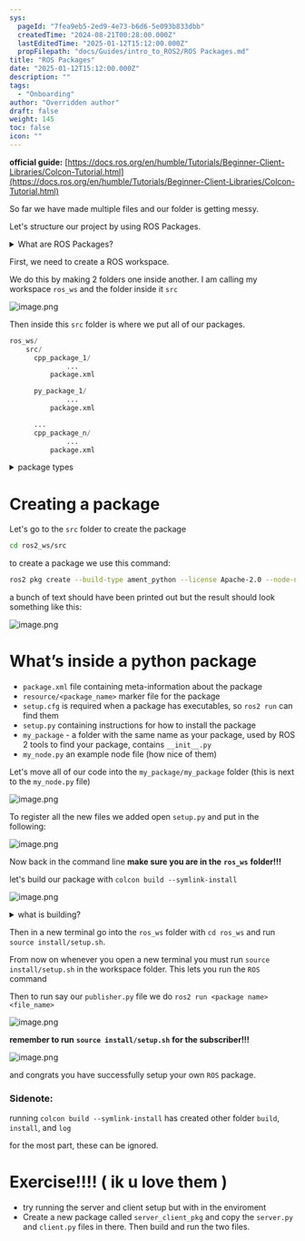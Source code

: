 ```yaml
---
sys:
  pageId: "7fea9eb5-2ed9-4e73-b6d6-5e093b833dbb"
  createdTime: "2024-08-21T00:28:00.000Z"
  lastEditedTime: "2025-01-12T15:12:00.000Z"
  propFilepath: "docs/Guides/intro_to_ROS2/ROS Packages.md"
title: "ROS Packages"
date: "2025-01-12T15:12:00.000Z"
description: ""
tags:
  - "Onboarding"
author: "Overridden author"
draft: false
weight: 145
toc: false
icon: ""
---
```


**official guide:** [https://docs.ros.org/en/humble/Tutorials/Beginner-Client-Libraries/Colcon-Tutorial.html](https://docs.ros.org/en/humble/Tutorials/Beginner-Client-Libraries/Colcon-Tutorial.html)

So far we have made multiple files and our folder is getting messy.

Let's structure our project by using ROS Packages.

<details>

<summary>What are ROS Packages?</summary>

ROS Packages are, as the name implies, packages of code that are highly sharable between ROS developers.

They consist of a folder, `package.xml` file, and source code

```python
      cpp_package_1/
		      ... imagine much code files here ..
          package.xml
```

</details>

First, we need to create a ROS workspace.

We do this by making 2 folders one inside another. I am calling my workspace `ros_ws` and the folder inside it `src`

![image.png](https://prod-files-secure.s3.us-west-2.amazonaws.com/d518164a-d88e-44d1-a4ee-3adb3bd8bce0/70706947-fd18-4537-a67b-e12946812d31/image.png?X-Amz-Algorithm=AWS4-HMAC-SHA256&X-Amz-Content-Sha256=UNSIGNED-PAYLOAD&X-Amz-Credential=ASIAZI2LB466VGB3SJNA%2F20250517%2Fus-west-2%2Fs3%2Faws4_request&X-Amz-Date=20250517T200836Z&X-Amz-Expires=3600&X-Amz-Security-Token=IQoJb3JpZ2luX2VjEKz%2F%2F%2F%2F%2F%2F%2F%2F%2F%2FwEaCXVzLXdlc3QtMiJGMEQCIEd8shaFJa3UEWiMAho8VC95ePU62YdlS4BODeMssiVEAiAFmhYqP1QxP8uIW04mbPJ3vj%2FtYAukCdF1YdXU8xvJJSr%2FAwhlEAAaDDYzNzQyMzE4MzgwNSIMZKwHnsu%2FfGCQoP7uKtwDlyXvOlggeT5gh10SLVLLwXC1PRIjarokMCFrFHoQipPRmRKMoqzQJTCDycqUX3J0tkWQ2j9mi8sIMvnA%2B0zk6Y%2BCS%2FSkvcKELjcb7s3QheNWB8LrXYwLBV8Qcau30Lc2ykRxJurt3JCd0TSSEmljaDb0gFczLZKxWIkW%2BCvbe8UrFBxpYKOftnDMmt5O6C9VW2nelt0y%2FPLp7C8YS8MHA2XZChdhhQJjzdBprLD7PoZj2bzBmcOaP3U2%2BOnzQQqptHjBWLuksO%2B0nPZogvhX6fQsTIf0BDsfJ61gwKhDCNto3e3MQ5fNTL9BV98a0vl5IMqwdykQI07ZQhJlqpTnxA0GDi2FDybh31O6Q3DjGtbLW3lIld%2FuA4OQh88GOcOkBgEKlygYfuOueeDY2gaQ8R9mo7lglIJC9FKmdnJKjc4JUrRyGTSlOZO9gP9tdDMgnUbCqWPGaigxGvQRorAc9vP979wcQTjoNiktDh3DU%2FZ5FfXBBCna8VLYfA7oA%2BJ5ZnYYEc4gU3aLZgy0nT0wtJSI4dwkuRNyvfgG7CFXyYbfuRpzGtF3WhI8vXQdwZaACDuqacWQnwrwi88zXd9h%2BPWBmEc5JbWPX%2FvKIKKLbfxhRHyOCMsYEFExY00wn8ujwQY6pgFUAvhTdmcsJ95Lo6UKXLrUHUDcyUdRfICA1OHPU%2FZxAGGGVPe%2F%2B9S9rRUf7FdMBlpkyZV8D137AfBRDTmGkkqBwU5iKtmdLMJb63vXXwIoyEZ1qKr%2FY210Wlxto107RrY66E%2FHhjPI2riD34Oa6qkUQnZkvbNFoBkHf3DR4VgK9CMlhbKFhpax2V%2FZcC4NKCNJQUCXVGeN0ATmBvJYhdvn7AuCv8fo&X-Amz-Signature=b1a00d1924bef89cda0247f86999e004f2fe353bda0f918ceafca89f76f113da&X-Amz-SignedHeaders=host&x-id=GetObject)

Then inside this `src` folder is where we put all of our packages.

```python
ros_ws/
    src/
      cpp_package_1/
		      ...
          package.xml

      py_package_1/
		      ...
          package.xml

      ...
      cpp_package_n/
		      ...
          package.xml

```

<details>

<summary>package types</summary>

packages can be either `C++` or python.

the intern file structure is different for each but for this guide we will stick to creating python packages

</details>

# Creating a package

Let's go to the `src` folder to create the package

```bash
cd ros2_ws/src
```

to create a package we use this command:

```bash
ros2 pkg create --build-type ament_python --license Apache-2.0 --node-name my_node my_package
```

a bunch of text should have been printed out but the result should look something like this:

![image.png](https://prod-files-secure.s3.us-west-2.amazonaws.com/d518164a-d88e-44d1-a4ee-3adb3bd8bce0/e6cf1e3f-8512-4a3e-b131-079f800bf3e8/image.png?X-Amz-Algorithm=AWS4-HMAC-SHA256&X-Amz-Content-Sha256=UNSIGNED-PAYLOAD&X-Amz-Credential=ASIAZI2LB466VGB3SJNA%2F20250517%2Fus-west-2%2Fs3%2Faws4_request&X-Amz-Date=20250517T200836Z&X-Amz-Expires=3600&X-Amz-Security-Token=IQoJb3JpZ2luX2VjEKz%2F%2F%2F%2F%2F%2F%2F%2F%2F%2FwEaCXVzLXdlc3QtMiJGMEQCIEd8shaFJa3UEWiMAho8VC95ePU62YdlS4BODeMssiVEAiAFmhYqP1QxP8uIW04mbPJ3vj%2FtYAukCdF1YdXU8xvJJSr%2FAwhlEAAaDDYzNzQyMzE4MzgwNSIMZKwHnsu%2FfGCQoP7uKtwDlyXvOlggeT5gh10SLVLLwXC1PRIjarokMCFrFHoQipPRmRKMoqzQJTCDycqUX3J0tkWQ2j9mi8sIMvnA%2B0zk6Y%2BCS%2FSkvcKELjcb7s3QheNWB8LrXYwLBV8Qcau30Lc2ykRxJurt3JCd0TSSEmljaDb0gFczLZKxWIkW%2BCvbe8UrFBxpYKOftnDMmt5O6C9VW2nelt0y%2FPLp7C8YS8MHA2XZChdhhQJjzdBprLD7PoZj2bzBmcOaP3U2%2BOnzQQqptHjBWLuksO%2B0nPZogvhX6fQsTIf0BDsfJ61gwKhDCNto3e3MQ5fNTL9BV98a0vl5IMqwdykQI07ZQhJlqpTnxA0GDi2FDybh31O6Q3DjGtbLW3lIld%2FuA4OQh88GOcOkBgEKlygYfuOueeDY2gaQ8R9mo7lglIJC9FKmdnJKjc4JUrRyGTSlOZO9gP9tdDMgnUbCqWPGaigxGvQRorAc9vP979wcQTjoNiktDh3DU%2FZ5FfXBBCna8VLYfA7oA%2BJ5ZnYYEc4gU3aLZgy0nT0wtJSI4dwkuRNyvfgG7CFXyYbfuRpzGtF3WhI8vXQdwZaACDuqacWQnwrwi88zXd9h%2BPWBmEc5JbWPX%2FvKIKKLbfxhRHyOCMsYEFExY00wn8ujwQY6pgFUAvhTdmcsJ95Lo6UKXLrUHUDcyUdRfICA1OHPU%2FZxAGGGVPe%2F%2B9S9rRUf7FdMBlpkyZV8D137AfBRDTmGkkqBwU5iKtmdLMJb63vXXwIoyEZ1qKr%2FY210Wlxto107RrY66E%2FHhjPI2riD34Oa6qkUQnZkvbNFoBkHf3DR4VgK9CMlhbKFhpax2V%2FZcC4NKCNJQUCXVGeN0ATmBvJYhdvn7AuCv8fo&X-Amz-Signature=c57280aeb31e81ac7e95cea5d0533aed46dd060da38aeb09a5ae7bae5edd1489&X-Amz-SignedHeaders=host&x-id=GetObject)

# What’s inside a python package

- `package.xml` file containing meta-information about the package
- `resource/<package_name>` marker file for the package
- `setup.cfg` is required when a package has executables, so `ros2 run` can find them
- `setup.py` containing instructions for how to install the package
- `my_package` - a folder with the same name as your package, used by ROS 2 tools to find your package, contains `__init__.py`
- `my_node.py` an example node file (how nice of them)

Let's move all of our code into the `my_package/my_package` folder (this is next to the `my_node.py` file)

![image.png](https://prod-files-secure.s3.us-west-2.amazonaws.com/d518164a-d88e-44d1-a4ee-3adb3bd8bce0/9ce58f11-0da9-4d3e-b86d-506a9685d378/image.png?X-Amz-Algorithm=AWS4-HMAC-SHA256&X-Amz-Content-Sha256=UNSIGNED-PAYLOAD&X-Amz-Credential=ASIAZI2LB466VGB3SJNA%2F20250517%2Fus-west-2%2Fs3%2Faws4_request&X-Amz-Date=20250517T200836Z&X-Amz-Expires=3600&X-Amz-Security-Token=IQoJb3JpZ2luX2VjEKz%2F%2F%2F%2F%2F%2F%2F%2F%2F%2FwEaCXVzLXdlc3QtMiJGMEQCIEd8shaFJa3UEWiMAho8VC95ePU62YdlS4BODeMssiVEAiAFmhYqP1QxP8uIW04mbPJ3vj%2FtYAukCdF1YdXU8xvJJSr%2FAwhlEAAaDDYzNzQyMzE4MzgwNSIMZKwHnsu%2FfGCQoP7uKtwDlyXvOlggeT5gh10SLVLLwXC1PRIjarokMCFrFHoQipPRmRKMoqzQJTCDycqUX3J0tkWQ2j9mi8sIMvnA%2B0zk6Y%2BCS%2FSkvcKELjcb7s3QheNWB8LrXYwLBV8Qcau30Lc2ykRxJurt3JCd0TSSEmljaDb0gFczLZKxWIkW%2BCvbe8UrFBxpYKOftnDMmt5O6C9VW2nelt0y%2FPLp7C8YS8MHA2XZChdhhQJjzdBprLD7PoZj2bzBmcOaP3U2%2BOnzQQqptHjBWLuksO%2B0nPZogvhX6fQsTIf0BDsfJ61gwKhDCNto3e3MQ5fNTL9BV98a0vl5IMqwdykQI07ZQhJlqpTnxA0GDi2FDybh31O6Q3DjGtbLW3lIld%2FuA4OQh88GOcOkBgEKlygYfuOueeDY2gaQ8R9mo7lglIJC9FKmdnJKjc4JUrRyGTSlOZO9gP9tdDMgnUbCqWPGaigxGvQRorAc9vP979wcQTjoNiktDh3DU%2FZ5FfXBBCna8VLYfA7oA%2BJ5ZnYYEc4gU3aLZgy0nT0wtJSI4dwkuRNyvfgG7CFXyYbfuRpzGtF3WhI8vXQdwZaACDuqacWQnwrwi88zXd9h%2BPWBmEc5JbWPX%2FvKIKKLbfxhRHyOCMsYEFExY00wn8ujwQY6pgFUAvhTdmcsJ95Lo6UKXLrUHUDcyUdRfICA1OHPU%2FZxAGGGVPe%2F%2B9S9rRUf7FdMBlpkyZV8D137AfBRDTmGkkqBwU5iKtmdLMJb63vXXwIoyEZ1qKr%2FY210Wlxto107RrY66E%2FHhjPI2riD34Oa6qkUQnZkvbNFoBkHf3DR4VgK9CMlhbKFhpax2V%2FZcC4NKCNJQUCXVGeN0ATmBvJYhdvn7AuCv8fo&X-Amz-Signature=3bbe75ed1edf78ff3df29d7524f93193d6a293cf997f85b813c86ef2b8370baa&X-Amz-SignedHeaders=host&x-id=GetObject)

To register all the new files we added open `setup.py` and put in the following:

![image.png](https://prod-files-secure.s3.us-west-2.amazonaws.com/d518164a-d88e-44d1-a4ee-3adb3bd8bce0/1cd7c262-4cae-4496-9d75-c178537d24a2/image.png?X-Amz-Algorithm=AWS4-HMAC-SHA256&X-Amz-Content-Sha256=UNSIGNED-PAYLOAD&X-Amz-Credential=ASIAZI2LB466VGB3SJNA%2F20250517%2Fus-west-2%2Fs3%2Faws4_request&X-Amz-Date=20250517T200836Z&X-Amz-Expires=3600&X-Amz-Security-Token=IQoJb3JpZ2luX2VjEKz%2F%2F%2F%2F%2F%2F%2F%2F%2F%2FwEaCXVzLXdlc3QtMiJGMEQCIEd8shaFJa3UEWiMAho8VC95ePU62YdlS4BODeMssiVEAiAFmhYqP1QxP8uIW04mbPJ3vj%2FtYAukCdF1YdXU8xvJJSr%2FAwhlEAAaDDYzNzQyMzE4MzgwNSIMZKwHnsu%2FfGCQoP7uKtwDlyXvOlggeT5gh10SLVLLwXC1PRIjarokMCFrFHoQipPRmRKMoqzQJTCDycqUX3J0tkWQ2j9mi8sIMvnA%2B0zk6Y%2BCS%2FSkvcKELjcb7s3QheNWB8LrXYwLBV8Qcau30Lc2ykRxJurt3JCd0TSSEmljaDb0gFczLZKxWIkW%2BCvbe8UrFBxpYKOftnDMmt5O6C9VW2nelt0y%2FPLp7C8YS8MHA2XZChdhhQJjzdBprLD7PoZj2bzBmcOaP3U2%2BOnzQQqptHjBWLuksO%2B0nPZogvhX6fQsTIf0BDsfJ61gwKhDCNto3e3MQ5fNTL9BV98a0vl5IMqwdykQI07ZQhJlqpTnxA0GDi2FDybh31O6Q3DjGtbLW3lIld%2FuA4OQh88GOcOkBgEKlygYfuOueeDY2gaQ8R9mo7lglIJC9FKmdnJKjc4JUrRyGTSlOZO9gP9tdDMgnUbCqWPGaigxGvQRorAc9vP979wcQTjoNiktDh3DU%2FZ5FfXBBCna8VLYfA7oA%2BJ5ZnYYEc4gU3aLZgy0nT0wtJSI4dwkuRNyvfgG7CFXyYbfuRpzGtF3WhI8vXQdwZaACDuqacWQnwrwi88zXd9h%2BPWBmEc5JbWPX%2FvKIKKLbfxhRHyOCMsYEFExY00wn8ujwQY6pgFUAvhTdmcsJ95Lo6UKXLrUHUDcyUdRfICA1OHPU%2FZxAGGGVPe%2F%2B9S9rRUf7FdMBlpkyZV8D137AfBRDTmGkkqBwU5iKtmdLMJb63vXXwIoyEZ1qKr%2FY210Wlxto107RrY66E%2FHhjPI2riD34Oa6qkUQnZkvbNFoBkHf3DR4VgK9CMlhbKFhpax2V%2FZcC4NKCNJQUCXVGeN0ATmBvJYhdvn7AuCv8fo&X-Amz-Signature=0d0d5e1f3331276c0998811f0a7c07cec0e8e422eb88f44a12749c7fbe44a63a&X-Amz-SignedHeaders=host&x-id=GetObject)

Now back in the command line **make sure you are in the** **`ros_ws`** **folder!!!**

let's build our package with `colcon build --symlink-install`

![image.png](https://prod-files-secure.s3.us-west-2.amazonaws.com/d518164a-d88e-44d1-a4ee-3adb3bd8bce0/2f2a0d27-b173-48fd-b189-5f5c0ce65619/image.png?X-Amz-Algorithm=AWS4-HMAC-SHA256&X-Amz-Content-Sha256=UNSIGNED-PAYLOAD&X-Amz-Credential=ASIAZI2LB466VGB3SJNA%2F20250517%2Fus-west-2%2Fs3%2Faws4_request&X-Amz-Date=20250517T200836Z&X-Amz-Expires=3600&X-Amz-Security-Token=IQoJb3JpZ2luX2VjEKz%2F%2F%2F%2F%2F%2F%2F%2F%2F%2FwEaCXVzLXdlc3QtMiJGMEQCIEd8shaFJa3UEWiMAho8VC95ePU62YdlS4BODeMssiVEAiAFmhYqP1QxP8uIW04mbPJ3vj%2FtYAukCdF1YdXU8xvJJSr%2FAwhlEAAaDDYzNzQyMzE4MzgwNSIMZKwHnsu%2FfGCQoP7uKtwDlyXvOlggeT5gh10SLVLLwXC1PRIjarokMCFrFHoQipPRmRKMoqzQJTCDycqUX3J0tkWQ2j9mi8sIMvnA%2B0zk6Y%2BCS%2FSkvcKELjcb7s3QheNWB8LrXYwLBV8Qcau30Lc2ykRxJurt3JCd0TSSEmljaDb0gFczLZKxWIkW%2BCvbe8UrFBxpYKOftnDMmt5O6C9VW2nelt0y%2FPLp7C8YS8MHA2XZChdhhQJjzdBprLD7PoZj2bzBmcOaP3U2%2BOnzQQqptHjBWLuksO%2B0nPZogvhX6fQsTIf0BDsfJ61gwKhDCNto3e3MQ5fNTL9BV98a0vl5IMqwdykQI07ZQhJlqpTnxA0GDi2FDybh31O6Q3DjGtbLW3lIld%2FuA4OQh88GOcOkBgEKlygYfuOueeDY2gaQ8R9mo7lglIJC9FKmdnJKjc4JUrRyGTSlOZO9gP9tdDMgnUbCqWPGaigxGvQRorAc9vP979wcQTjoNiktDh3DU%2FZ5FfXBBCna8VLYfA7oA%2BJ5ZnYYEc4gU3aLZgy0nT0wtJSI4dwkuRNyvfgG7CFXyYbfuRpzGtF3WhI8vXQdwZaACDuqacWQnwrwi88zXd9h%2BPWBmEc5JbWPX%2FvKIKKLbfxhRHyOCMsYEFExY00wn8ujwQY6pgFUAvhTdmcsJ95Lo6UKXLrUHUDcyUdRfICA1OHPU%2FZxAGGGVPe%2F%2B9S9rRUf7FdMBlpkyZV8D137AfBRDTmGkkqBwU5iKtmdLMJb63vXXwIoyEZ1qKr%2FY210Wlxto107RrY66E%2FHhjPI2riD34Oa6qkUQnZkvbNFoBkHf3DR4VgK9CMlhbKFhpax2V%2FZcC4NKCNJQUCXVGeN0ATmBvJYhdvn7AuCv8fo&X-Amz-Signature=2434fa455ffdd9b79cc6e3bda694a8e0582b5fdbab8196a61a1e1f3420d5b9b8&X-Amz-SignedHeaders=host&x-id=GetObject)

<details>

<summary>what is building?</summary>

if you are a CS major at Rose-Hulman you will learn the answer to this in CSSE132

but TLDR; is it combines all the code files into one program that can be run easily 

</details>

Then in a new terminal go into the `ros_ws` folder with `cd ros_ws` and run `source install/setup.sh`. 

From now on whenever you open a new terminal you must run `source install/setup.sh` in the workspace folder. This lets you run the `ROS` command

Then to run say our `publisher.py` file we do `ros2 run <package name> <file_name>`

![image.png](https://prod-files-secure.s3.us-west-2.amazonaws.com/d518164a-d88e-44d1-a4ee-3adb3bd8bce0/4f4b1219-3a44-4632-aa0a-ce3471699f59/image.png?X-Amz-Algorithm=AWS4-HMAC-SHA256&X-Amz-Content-Sha256=UNSIGNED-PAYLOAD&X-Amz-Credential=ASIAZI2LB466VGB3SJNA%2F20250517%2Fus-west-2%2Fs3%2Faws4_request&X-Amz-Date=20250517T200836Z&X-Amz-Expires=3600&X-Amz-Security-Token=IQoJb3JpZ2luX2VjEKz%2F%2F%2F%2F%2F%2F%2F%2F%2F%2FwEaCXVzLXdlc3QtMiJGMEQCIEd8shaFJa3UEWiMAho8VC95ePU62YdlS4BODeMssiVEAiAFmhYqP1QxP8uIW04mbPJ3vj%2FtYAukCdF1YdXU8xvJJSr%2FAwhlEAAaDDYzNzQyMzE4MzgwNSIMZKwHnsu%2FfGCQoP7uKtwDlyXvOlggeT5gh10SLVLLwXC1PRIjarokMCFrFHoQipPRmRKMoqzQJTCDycqUX3J0tkWQ2j9mi8sIMvnA%2B0zk6Y%2BCS%2FSkvcKELjcb7s3QheNWB8LrXYwLBV8Qcau30Lc2ykRxJurt3JCd0TSSEmljaDb0gFczLZKxWIkW%2BCvbe8UrFBxpYKOftnDMmt5O6C9VW2nelt0y%2FPLp7C8YS8MHA2XZChdhhQJjzdBprLD7PoZj2bzBmcOaP3U2%2BOnzQQqptHjBWLuksO%2B0nPZogvhX6fQsTIf0BDsfJ61gwKhDCNto3e3MQ5fNTL9BV98a0vl5IMqwdykQI07ZQhJlqpTnxA0GDi2FDybh31O6Q3DjGtbLW3lIld%2FuA4OQh88GOcOkBgEKlygYfuOueeDY2gaQ8R9mo7lglIJC9FKmdnJKjc4JUrRyGTSlOZO9gP9tdDMgnUbCqWPGaigxGvQRorAc9vP979wcQTjoNiktDh3DU%2FZ5FfXBBCna8VLYfA7oA%2BJ5ZnYYEc4gU3aLZgy0nT0wtJSI4dwkuRNyvfgG7CFXyYbfuRpzGtF3WhI8vXQdwZaACDuqacWQnwrwi88zXd9h%2BPWBmEc5JbWPX%2FvKIKKLbfxhRHyOCMsYEFExY00wn8ujwQY6pgFUAvhTdmcsJ95Lo6UKXLrUHUDcyUdRfICA1OHPU%2FZxAGGGVPe%2F%2B9S9rRUf7FdMBlpkyZV8D137AfBRDTmGkkqBwU5iKtmdLMJb63vXXwIoyEZ1qKr%2FY210Wlxto107RrY66E%2FHhjPI2riD34Oa6qkUQnZkvbNFoBkHf3DR4VgK9CMlhbKFhpax2V%2FZcC4NKCNJQUCXVGeN0ATmBvJYhdvn7AuCv8fo&X-Amz-Signature=cd121529f29d0ed356ee59766af6f883e86913d5a74847a2a06b0dee04a51f05&X-Amz-SignedHeaders=host&x-id=GetObject)

**remember to run** **`source install/setup.sh`** **for the subscriber!!!**

![image.png](https://prod-files-secure.s3.us-west-2.amazonaws.com/d518164a-d88e-44d1-a4ee-3adb3bd8bce0/02121119-dad4-49ec-8356-c956108b4243/image.png?X-Amz-Algorithm=AWS4-HMAC-SHA256&X-Amz-Content-Sha256=UNSIGNED-PAYLOAD&X-Amz-Credential=ASIAZI2LB466VGB3SJNA%2F20250517%2Fus-west-2%2Fs3%2Faws4_request&X-Amz-Date=20250517T200836Z&X-Amz-Expires=3600&X-Amz-Security-Token=IQoJb3JpZ2luX2VjEKz%2F%2F%2F%2F%2F%2F%2F%2F%2F%2FwEaCXVzLXdlc3QtMiJGMEQCIEd8shaFJa3UEWiMAho8VC95ePU62YdlS4BODeMssiVEAiAFmhYqP1QxP8uIW04mbPJ3vj%2FtYAukCdF1YdXU8xvJJSr%2FAwhlEAAaDDYzNzQyMzE4MzgwNSIMZKwHnsu%2FfGCQoP7uKtwDlyXvOlggeT5gh10SLVLLwXC1PRIjarokMCFrFHoQipPRmRKMoqzQJTCDycqUX3J0tkWQ2j9mi8sIMvnA%2B0zk6Y%2BCS%2FSkvcKELjcb7s3QheNWB8LrXYwLBV8Qcau30Lc2ykRxJurt3JCd0TSSEmljaDb0gFczLZKxWIkW%2BCvbe8UrFBxpYKOftnDMmt5O6C9VW2nelt0y%2FPLp7C8YS8MHA2XZChdhhQJjzdBprLD7PoZj2bzBmcOaP3U2%2BOnzQQqptHjBWLuksO%2B0nPZogvhX6fQsTIf0BDsfJ61gwKhDCNto3e3MQ5fNTL9BV98a0vl5IMqwdykQI07ZQhJlqpTnxA0GDi2FDybh31O6Q3DjGtbLW3lIld%2FuA4OQh88GOcOkBgEKlygYfuOueeDY2gaQ8R9mo7lglIJC9FKmdnJKjc4JUrRyGTSlOZO9gP9tdDMgnUbCqWPGaigxGvQRorAc9vP979wcQTjoNiktDh3DU%2FZ5FfXBBCna8VLYfA7oA%2BJ5ZnYYEc4gU3aLZgy0nT0wtJSI4dwkuRNyvfgG7CFXyYbfuRpzGtF3WhI8vXQdwZaACDuqacWQnwrwi88zXd9h%2BPWBmEc5JbWPX%2FvKIKKLbfxhRHyOCMsYEFExY00wn8ujwQY6pgFUAvhTdmcsJ95Lo6UKXLrUHUDcyUdRfICA1OHPU%2FZxAGGGVPe%2F%2B9S9rRUf7FdMBlpkyZV8D137AfBRDTmGkkqBwU5iKtmdLMJb63vXXwIoyEZ1qKr%2FY210Wlxto107RrY66E%2FHhjPI2riD34Oa6qkUQnZkvbNFoBkHf3DR4VgK9CMlhbKFhpax2V%2FZcC4NKCNJQUCXVGeN0ATmBvJYhdvn7AuCv8fo&X-Amz-Signature=cf10e06e0cdcc8ef34c923dd9675f5120432d4dad81403848076f35c95e10a24&X-Amz-SignedHeaders=host&x-id=GetObject)

and congrats you have successfully setup your own `ROS` package.

### Sidenote:

running `colcon build --symlink-install` has created other folder `build`, `install`, and `log`

for the most part, these can be ignored.

# Exercise!!!! ( ik u love them )

- try running the server and client setup but with in the enviroment
- Create a new package called `server_client_pkg` and copy the `server.py` and `client.py` files in there. Then build and run the two files.
